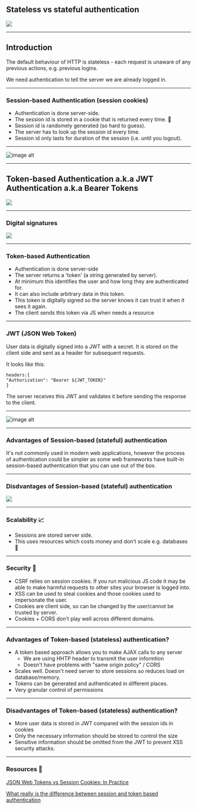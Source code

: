 ## Stateless vs stateful authentication

![](https://media.giphy.com/media/7u7YHG3cmQzTy/giphy.gif)

---

## Introduction

The default behaviour of HTTP is stateless - each request is unaware of any previous actions, e.g. previous logins.

We need authentication to tell the server we are already logged in.

---

### Session-based Authentication (session cookies)

- Authentication is done server-side.
- The session id is stored in a cookie that is returned every time. 🍪
- Session id is randomely generated (so hard to guess).
- The server has to look up the session id every time.
- Session id only lasts for duration of the session (i.e. until you logout). 

---

![image alt](https://i.imgur.com/cGa7eQn.png)

---

## Token-based Authentication a.k.a JWT Authentication a.k.a Bearer Tokens
![](https://media.giphy.com/media/eNuodeoJ9kM8pWwZMq/giphy.gif)

---

### Digital signatures

![](https://i.imgur.com/RAWrWnK.png)

---

### Token-based Authentication

- Authentication is done server-side
- The server returns a 'token' (a string generated by server).
- At minimum this identifies the user and how long they are authenticated for.
- It can also include arbitrary data in this token.
- This token is digitally signed so the server knows it can trust it when it sees it again.
- The client sends this token via JS when needs a resource

---

### JWT (JSON Web Token)

User data is digitally signed into a JWT with a secret. It is stored on the client side and sent as a header for subsequent requests.

It looks like this:

```
headers:{
"Authorization": "Bearer ${JWT_TOKEN}"
}
```

The server receives this JWT and validates it before sending the response to the client.

---

![image alt](https://i.imgur.com/OCD5AJB.png)

---

### Advantages of Session-based (stateful) authentication

It's not commonly used in modern web applications, however the process of authentication could be simpler as some web frameworks have built-in session-based authentication that you can use out of the box.

---

### Disdvantages of Session-based (stateful) authentication

![](https://media.giphy.com/media/l4Ep2qYRfpVFIUVDa/giphy.gif)

---

### Scalability 📈
- Sessions are stored server side.
- This uses resources which costs money and don't scale e.g. databases 💸

---

### Security 🔐
- CSRF relies on session cookies. If you run malicious JS code it may be able to make harmful requests to other sites your browser is logged into.
- XSS can be used to steal cookies and those cookies used to impersonate the user.
- Cookies are client side, so can be changed by the user/cannot be trusted by server.
- Cookies + CORS don't play well across different domains.

---

### Advantages of Token-based (stateless) authentication?

- A token based approach allows you to make AJAX calls to any server
    - We are using HHTP header to transmit the user informtion
    - Doesn't have problems with "same origin policy" / CORS
- Scales well. Doesn't need server to store sessions so reduces load on database/memory.
- Tokens can be generated and authenticated in different places.
- Very granular control of permissions

---

### Disadvantages of Token-based (stateless) authentication?

- More user data is stored in JWT compared with the session ids in cookies
- Only the necessary information should be stored to control the size
- Sensitive information should be omitted from the JWT to prevent XSS security attacks.

---

### Resources 📖

[JSON Web Tokens vs Session Cookies: In Practice](https://ponyfoo.com/articles/json-web-tokens-vs-session-cookies)

[What really is the difference between session and token based authentication](https://dev.to/thecodearcher/what-really-is-the-difference-between-session-and-token-based-authentication-2o39)
